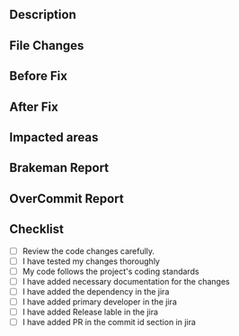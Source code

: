 
## Description

## File Changes

## Before Fix

## After Fix

## Impacted areas

## Brakeman Report

## OverCommit Report

## Checklist
- [ ] Review the code changes carefully.
- [ ] I have tested my changes thoroughly
- [ ] My code follows the project's coding standards
- [ ] I have added necessary documentation for the changes
- [ ] I have added the dependency in the jira 
- [ ] I have added primary developer in the jira
- [ ] I have added Release lable in the jira
- [ ] I have added PR in the commit id section in jira